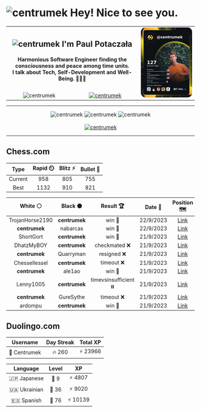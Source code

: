 <h1>
  <img
    src="https://emojis.slackmojis.com/emojis/images/1531849430/4246/blob-sunglasses.gif"
    width="30"
    alt="centrumek"
  />
  Hey! Nice to see you.
</h1>

<table>
  <tbody>
    <tr>
      <td align="center" width="70%" colspan="2">
        <h2>
          <img
            src="https://raw.githubusercontent.com/MartinHeinz/MartinHeinz/master/wave.gif"
            width="30px"
            alt="centrumek"
          />
          I'm Paul Potaczała
        </h2>
        <h4>
          Harmonious Software Engineer finding the consciousness and peace among time units.
          <br/>
          I talk about Tech, Self-Development and Well-Being. 🌿🧘🚀
        </h4>
      </td>
      <td width="30%" rowspan="2">
        <a href="https://app.daily.dev/centrumek">
          <img
            src="./devcard.png"
            alt="centrumek"
          />
        </a>
      </td>
    </tr>
    <tr align="center">
      <td>
        <img
          src="https://komarev.com/ghpvc/?username=centrumek&label=visitors&color=0e75b6&style=flat"
          alt="centrumek"
        >
      </td>
      <td>
        <a href="https://stackoverflow.com/users/14496012/centrumek">
          <img
            src="https://stackoverflow.com/users/flair/14496012.png?theme=dark"
            alt="centrumek"
          >
        </a>
      </td>
    </tr>
  </tbody>
</table>

---
<div align="center">
  <img 
    src="https://github-readme-stats.vercel.app/api?username=centrumek&show_icons=true&count_private=true&theme=darcula&hide_border=true&hide=issues,contribs&bg_color=00000000"
    alt="centrumek"
  />
  <img
    src="https://github-readme-stats.vercel.app/api/top-langs/?username=centrumek&layout=compact&hide_border=true&theme=darcula&bg_color=00000000&langs_count=6&exclude_repo=air-statistic-app"
    alt="centrumek"
  />
  <img 
    src="https://github-readme-streak-stats.herokuapp.com?user=centrumek&theme=darcula&hide_border=true&background=FFFFFF00"
    alt="centrumek"
  />
  <br/>
  <br/>
  <a href="https://www.buymeacoffee.com/centrumek">
    <img
      src="https://cdn.buymeacoffee.com/buttons/v2/default-orange.png"
      height="50"
      width="210"
      alt="centrumek"
    />
  </a>
</div>

---

## Chess.com

<div align="center">
<!--START_SECTION:chessStats-->
<!-- Automatically generated with https://github.com/Balastrong/chess-stats-action -->

| Type | Rapid ⏲️ | Blitz ⚡ | Bullet 🔫 |
|:---:|:---:|:---:|:---:|
| Current | 958 | 805 | 755 |
| Best | 1132 | 910 | 821 |

| White ⚪ | Black ⚫ | Result 🏆 | Date 📅 | Position 🗺️ | Type 🕕 |
|:---:|:---:|:---:|:---:|:---:|:---:|
| TrojanHorse2190 | **centrumek** | win 🥇 | 22/9/2023 | <a href="http://www.ee.unb.ca/cgi-bin/tervo/fen.pl?select=8/p1p5/8/4p3/2Pk4/1P5P/P4KP1/8 w - -">Link</a> | Bullet |
| **centrumek** | nabarcas | win 🥇 | 22/9/2023 | <a href="http://www.ee.unb.ca/cgi-bin/tervo/fen.pl?select=8/4k2p/2p1PR2/p1b5/4KP2/4P3/PB2r3/8 b - -">Link</a> | Bullet |
| ShortGort | **centrumek** | win 🥇 | 21/9/2023 | <a href="http://www.ee.unb.ca/cgi-bin/tervo/fen.pl?select=8/1kpp1N1p/1p4p1/2P5/n1R5/KP6/4rP1P/6R1 w - -">Link</a> | Bullet |
| DhatzMyBOY | **centrumek** | checkmated ❌ | 21/9/2023 | <a href="http://www.ee.unb.ca/cgi-bin/tervo/fen.pl?select=r2q1rk1/pp4Qp/1np1b1p1/3n1p2/1P2p3/4P1P1/PB2NPBP/RN1R2K1 b - -">Link</a> | Bullet |
| **centrumek** | Quarryman | resigned ❌ | 21/9/2023 | <a href="http://www.ee.unb.ca/cgi-bin/tervo/fen.pl?select=8/pppk2p1/5b2/4q3/1P2K3/8/P7/8 w - -">Link</a> | Bullet |
| Chessellessel | **centrumek** | timeout ❌ | 21/9/2023 | <a href="http://www.ee.unb.ca/cgi-bin/tervo/fen.pl?select=8/4Kp2/8/P3Bp2/5P2/2P5/6k1/7q b - -">Link</a> | Bullet |
| **centrumek** | ale1ao | win 🥇 | 21/9/2023 | <a href="http://www.ee.unb.ca/cgi-bin/tervo/fen.pl?select=r4b1r/2B2ppp/p3k3/3p4/1P6/P7/2q4P/7K b - -">Link</a> | Bullet |
| Lenny1005 | **centrumek** | timevsinsufficient ⏸️ | 21/9/2023 | <a href="http://www.ee.unb.ca/cgi-bin/tervo/fen.pl?select=8/8/8/8/2Q5/1Q4P1/5P1P/4k1K1 w - -">Link</a> | Bullet |
| **centrumek** | GureSythe | timeout ❌ | 21/9/2023 | <a href="http://www.ee.unb.ca/cgi-bin/tervo/fen.pl?select=2b5/p7/1p1R2p1/k1p5/P1K5/1P6/2P4P/8 w - -">Link</a> | Bullet |
| ardompu | **centrumek** | win 🥇 | 21/9/2023 | <a href="http://www.ee.unb.ca/cgi-bin/tervo/fen.pl?select=8/p1p5/1pkp4/4p3/P1P3p1/B1P1P1P1/5PKr/R4R1r w - -">Link</a> | Bullet |

<!--END_SECTION:chessStats-->
</div>

## Duolingo.com

<div align="center">
<!--START_SECTION:duolingoStats-->
<!-- Automatically generated with https://github.com/centrumek/duolingo-readme-stats-->

| Username | Day Streak | Total XP |
|:---:|:---:|:---:|
| 👤 Centrumek | 🔥 260 | ⚡ 23966 |

| Language | Level | XP |
|:---:|:---:|:---:|
| 🇯🇵 Japanese | 👑 9 | ⚡ 4807 |
| 🇺🇦 Ukrainian | 👑 36 | ⚡ 9020 |
| 🇪🇸 Spanish | 👑 76 | ⚡ 10139 |

<!--END_SECTION:duolingoStats-->
</div>
<!--
**centrumek/centrumek** is a ✨ _special_ ✨ repository because its `README.md` (this file) appears on your GitHub profile.

Here are some ideas to get you started:

- 🔭 I’m currently working on ...
- 🌱 I’m currently learning ...
- 👯 I’m looking to collaborate on ...
- 🤔 I’m looking for help with ...
- 💬 Ask me about ...
- 📫 How to reach me: ...
- 😄 Pronouns: ...
- ⚡ Fun fact: ...
-->
